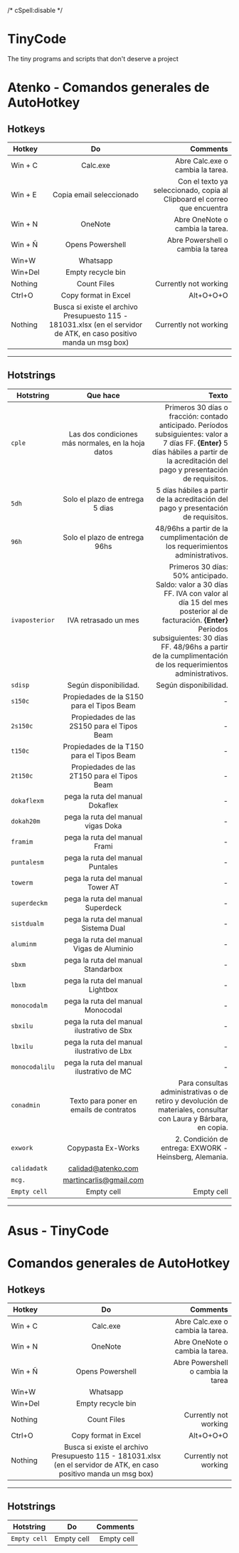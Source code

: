 /* cSpell:disable */
# TinyCode
The tiny programs and scripts that don't deserve a project

# Atenko - Comandos generales de AutoHotkey


## Hotkeys

| Hotkey            | Do            | Comments  |
| ----------------- |:-------------:| ---------:|
| Win + C           | Calc.exe      |   Abre Calc.exe o cambia la tarea. |
| Win + E           | Copia email seleccionado      | Con el texto ya seleccionado, copia al Clipboard el correo que encuentra |
| Win + N           | OneNote       |   Abre OneNote o cambia la tarea.  |
| Win + Ñ           | Opens Powershell     |  Abre Powershell o cambia la tarea |
| Win+W             | Whatsapp      |           |
| Win+Del           | Empty recycle bin      |     |
| Nothing           | Count Files      | Currently not working |
| Ctrl+O            | Copy format in Excel      |   Alt+O+O+O |
| Nothing           | Busca si existe el archivo Presupuesto 115 - 181031.xlsx (en el servidor de ATK, en caso positivo manda un msg box)    | Currently not working   |

---
## Hotstrings

| Hotstring               | Que hace                       | Texto              |
| ----------------------  |:------------------------------:| ---------------------:|
| `cple`                  |  Las dos condiciones más normales, en la hoja datos     |  Primeros 30 días o fracción: contado anticipado. Períodos subsiguientes: valor a 7 días FF. **{Enter}** 5 días hábiles a partir de la acreditación del pago y presentación de requisitos.   |
| `5dh`                   | Solo el plazo de entrega 5 dias|  5 días hábiles a partir de la acreditación del pago y presentación de requisitos. |
| `96h`                   | Solo el plazo de entrega 96hs  |  48/96hs a partir de la cumplimentación de los requerimientos administrativos.		 |
| `ivaposterior`          | IVA retrasado un mes | Primeros 30 días: 50% anticipado. Saldo: valor a 30 días FF. IVA con valor al día 15 del mes posterior al de facturación. **{Enter}** Períodos subsiguientes: 30 días FF. 48/96hs a partir de la cumplimentación de los requerimientos administrativos.		 |
| `sdisp`                 | Según disponibilidad.          |    Según disponibilidad. |
| `s150c`                 | Propiedades de la S150 para el Tipos Beam      |  - |
| `2s150c`                | Propiedades de las 2S150 para el Tipos Beam    |  - |
| `t150c`                 | Propiedades de la T150 para el Tipos Beam      |  - |
| `2t150c`                | Propiedades de las 2T150 para el Tipos Beam    |  - |
| `dokaflexm`             | pega la ruta del manual Dokaflex               |  - |
| `dokah20m`              | pega la ruta del manual vigas Doka             |  - |
| `framim`                | pega la ruta del manual Frami                  |  - |
| `puntalesm`             | pega la ruta del manual Puntales               |  - |
| `towerm`                | pega la ruta del manual Tower AT               |  - |
| `superdeckm`            | pega la ruta del manual Superdeck              |  - |
| `sistdualm`             | pega la ruta del manual Sistema Dual           |  - |
| `aluminm`               | pega la ruta del manual Vigas de Aluminio      |  - |
| `sbxm`                  | pega la ruta del manual Standarbox             |  - |
| `lbxm`                  | pega la ruta del manual Lightbox               |  - |
| `monocodalm`            | pega la ruta del manual Monocodal              |  - |
| `sbxilu`                | pega la ruta del manual ilustrativo de Sbx     |  - |
| `lbxilu`                | pega la ruta del manual ilustrativo de Lbx     |  - |
| `monocodalilu`          | pega la ruta del manual ilustrativo de MC      |  - |
| `conadmin`              | Texto para poner en emails de contratos        |    Para consultas administrativas o de retiro y devolución de materiales, consultar con Laura y Bárbara, en copia. |
| `exwork`                | Copypasta Ex-Works             |  2. Condición de entrega: EXWORK - Heinsberg, Alemania. |
| `calidadatk`            | calidad@atenko.com             |             |
| `mcg.`                  | martincarlis@gmail.com         | 
| `Empty cell`            | Empty cell                     |  Empty cell |
---
# Asus - TinyCode

# Comandos generales de AutoHotkey

## Hotkeys

| Hotkey            | Do            | Comments  |
| ----------------- |:-------------:| ---------:|
| Win + C           | Calc.exe      |   Abre Calc.exe o cambia la tarea. |
| Win + N           | OneNote       |   Abre OneNote o cambia la tarea.  |
| Win + Ñ           | Opens Powershell     |  Abre Powershell o cambia la tarea |
| Win+W             | Whatsapp      |           |
| Win+Del           | Empty recycle bin      |     |
| Nothing           | Count Files      | Currently not working |
| Ctrl+O            | Copy format in Excel      |   Alt+O+O+O |
| Nothing           | Busca si existe el archivo Presupuesto 115 - 181031.xlsx (en el servidor de ATK, en caso positivo manda un msg box)    | Currently not working   |

---
## Hotstrings

| Hotstring               | Do                             | Comments              |
| ----------------------  |:------------------------------:| ---------------------:|
| `Empty cell`            | Empty cell                     |  Empty cell |
